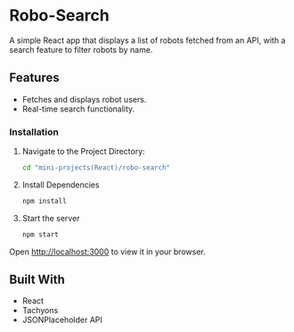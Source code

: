 # Robo-Search

A simple React app that displays a list of robots fetched from an API, with a search feature to filter robots by name.

## Features

- Fetches and displays robot users.
- Real-time search functionality.

### Installation

1. Navigate to the Project Directory:

    ```bash
    cd "mini-projects(React)/robo-search"

2. Install Dependencies

    ```bash
    npm install

3. Start the server

    ```bash
    npm start

Open [http://localhost:3000](http://localhost:3000) to view it in your browser.


## Built With

- React
- Tachyons
- JSONPlaceholder API
